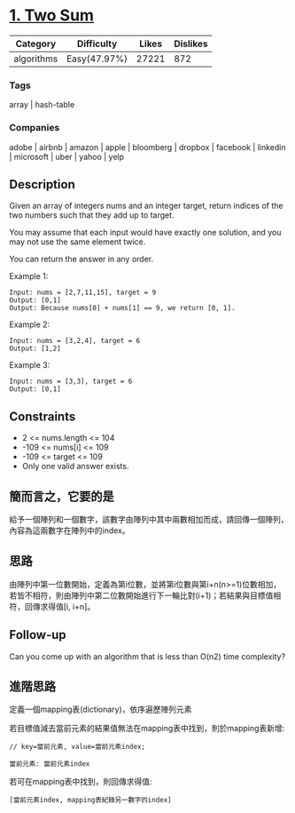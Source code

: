 # [1. Two Sum](https://leetcode.com/problems/two-sum)

|Category  |Difficulty  |Likes   |Dislikes  |
|----------|------------|--------|----------|
|algorithms|Easy(47.97%)|27221   |872       |

### Tags
array | hash-table
	 		
### Companies
adobe | airbnb | amazon | apple | bloomberg | dropbox | facebook | linkedin | microsoft | uber | yahoo | yelp

## Description

Given an array of integers nums and an integer target, return indices of the two numbers such that they add up to target.

You may assume that each input would have exactly one solution, and you may not use the same element twice.

You can return the answer in any order.


Example 1:

```
Input: nums = [2,7,11,15], target = 9
Output: [0,1]
Output: Because nums[0] + nums[1] == 9, we return [0, 1].
```

Example 2:
```
Input: nums = [3,2,4], target = 6
Output: [1,2]
```

Example 3:
```
Input: nums = [3,3], target = 6
Output: [0,1]
```

## Constraints

- 2 <= nums.length <= 104
- -109 <= nums[i] <= 109
- -109 <= target <= 109
- Only one valid answer exists.


## 簡而言之，它要的是

給予一個陣列和一個數字，該數字由陣列中其中兩數相加而成，請回傳一個陣列，內容為這兩數字在陣列中的index。

## 思路

由陣列中第一位數開始，定義為第i位數，並將第i位數與第i+n(n>=1)位數相加，若皆不相符，則由陣列中第二位數開始進行下一輪比對(i+1)；若結果與目標值相符，回傳求得值[i, i+n]。



## Follow-up

Can you come up with an algorithm that is less than O(n2) time complexity?

## 進階思路

定義一個mapping表(dictionary)，依序遍歷陣列元素

若目標值減去當前元素的結果值無法在mapping表中找到，則於mapping表新增:

```
// key=當前元素, value=當前元素index;

當前元素: 當前元素index
```

若可在mapping表中找到，則回傳求得值:

```
[當前元素index, mapping表紀錄另一數字的index]
```

